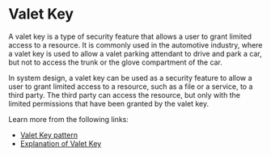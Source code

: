 # Valet Key

A valet key is a type of security feature that allows a user to grant limited access to a resource. It is commonly used in the automotive industry, where a valet key is used to allow a valet parking attendant to drive and park a car, but not to access the trunk or the glove compartment of the car.

In system design, a valet key can be used as a security feature to allow a user to grant limited access to a resource, such as a file or a service, to a third party. The third party can access the resource, but only with the limited permissions that have been granted by the valet key.

Learn more from the following links:

- [Valet Key pattern](https://learn.microsoft.com/en-us/azure/architecture/patterns/valet-key)
- [Explanation of Valet Key](https://www.youtube.com/watch?v=sapu2CE1W8s)